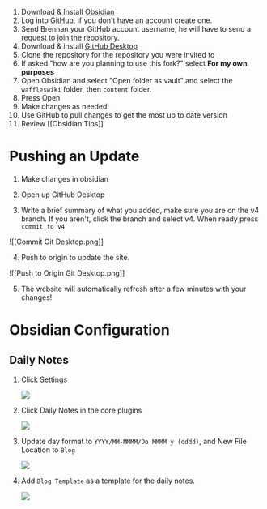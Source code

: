 1. Download & Install [Obsidian](https://obsidian.md/download)
2. Log into [GitHub](https://github.com/), if you don't have an account create one.
3. Send Brennan your GitHub account username, he will have to send a request to join the repository.
4. Download & install [GitHub Desktop](https://desktop.github.com/)
5. Clone the repository for the repository you were invited to
6. If asked "how are you planning to use this fork?" select **For my own purposes**
7. Open Obsidian and select "Open folder as vault" and select the `waffleswiki` folder, then `content` folder. 
8. Press Open
9. Make changes as needed!
10. Use GitHub to pull changes to get the most up to date version
11. Review [[Obsidian Tips]]

# Pushing an Update

1. Make changes in obsidian
2. Open up GitHub Desktop
   
3. Write a brief summary of what you added, make sure you are on the v4 branch. If you aren't, click the branch and select v4. When ready press `commit to v4`

 ![[Commit Git Desktop.png]] 
   
4. Push to origin to update the site.
 
  
 ![[Push to Origin Git Desktop.png]]
 
 
5. The website will automatically refresh after a few minutes with your changes!
# Obsidian Configuration

## Daily Notes

1. Click Settings
   
   ![](https://i.imgur.com/jXYCJbP.png)
2. Click Daily Notes in the core plugins
   
   ![](https://i.imgur.com/aH9NcQd.png)
3. Update day format to `YYYY/MM-MMMM/Do MMMM y (dddd)`, and New File Location to `Blog`
   
   ![](https://i.imgur.com/DSOJilt.png)
   
4. Add `Blog Template` as a template for the daily notes.
   
   ![](https://i.imgur.com/xEJ1bgU.png)

   

